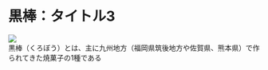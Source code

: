 <div id="page">
	<div id="main_image">
		<div id="main_image_inner">
			<h1>黒棒：タイトル3</h1>
		</div>
	</div>
	<img id="main-thum" src="https://sinozu.github.io/static20200403/03/sweets_kurobou.png">
		<div id="section01">
			黒棒（くろぼう）とは、主に九州地方（福岡県筑後地方や佐賀県、熊本県）で作られてきた焼菓子の1種である
		</div>
</div>

<div class="uz-placement_code1_test uz-ny"></div>
<link rel="stylesheet" href="https://dev-speee-ad.akamaized.net/tag/placement_code1_test/css/outer-style.css">
<script async type="text/javascript" src="https://dev-speee-ad.akamaized.net/tag/placement_code1_test/js/outer-frame.min.js" charset="utf-8"></script>
